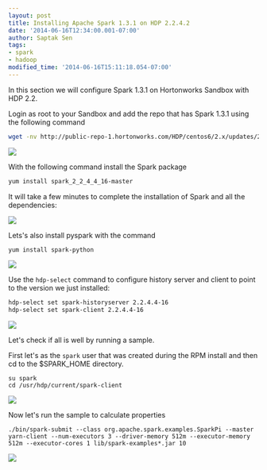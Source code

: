 ```yaml
---
layout: post
title: Installing Apache Spark 1.3.1 on HDP 2.2.4.2
date: '2014-06-16T12:34:00.001-07:00'
author: Saptak Sen
tags:
- spark
- hadoop
modified_time: '2014-06-16T15:11:18.054-07:00'
---
```

In this section we will configure Spark 1.3.1 on Hortonworks Sandbox with HDP 2.2.

Login as root to your Sandbox and add the repo that has Spark 1.3.1 using the following command

```bash
wget -nv http://public-repo-1.hortonworks.com/HDP/centos6/2.x/updates/2.2.4.4/hdp.repo -O /etc/yum.repos.d/HDP-TP.repo
```

![](https://www.dropbox.com/s/j60xo6twvt20aju/Screenshot%202015-06-07%2016.00.25.png?dl=1)

With the following command install the Spark package

```bash
yum install spark_2_2_4_4_16-master
```
It will take a few minutes to complete the installation of Spark and all the dependencies:

![](https://www.dropbox.com/s/2gi21haz2l99obq/Screenshot%202015-06-07%2016.13.47.png?dl=1)

Lets's also install pyspark with the command

```bash
yum install spark-python
```
![](https://www.dropbox.com/s/et4wbmz6walrl59/Screenshot%202015-06-07%2016.16.55.png?dl=1)

Use the `hdp-select` command to configure history server and client to point to the version we just installed:

```bash
hdp-select set spark-historyserver 2.2.4.4-16
hdp-select set spark-client 2.2.4.4-16
```

![](https://www.dropbox.com/s/8ye09a1wos2p04i/Screenshot%202015-06-07%2016.24.19.png?dl=1)

Let's check if all is well by running a sample.

First let's as the `spark` user that was created during the RPM install and then cd to the $SPARK_HOME directory.

```
su spark
cd /usr/hdp/current/spark-client
```
![](https://www.dropbox.com/s/hew5n8056maa60b/Screenshot%202015-06-07%2016.31.12.png?dl=1)


Now let's run the sample to calculate properties

```
./bin/spark-submit --class org.apache.spark.examples.SparkPi --master yarn-client --num-executors 3 --driver-memory 512m --executor-memory 512m --executor-cores 1 lib/spark-examples*.jar 10
```

![](https://www.dropbox.com/s/o31shit8i04xbxs/Screenshot%202015-06-08%2007.59.16.png?dl=1)
